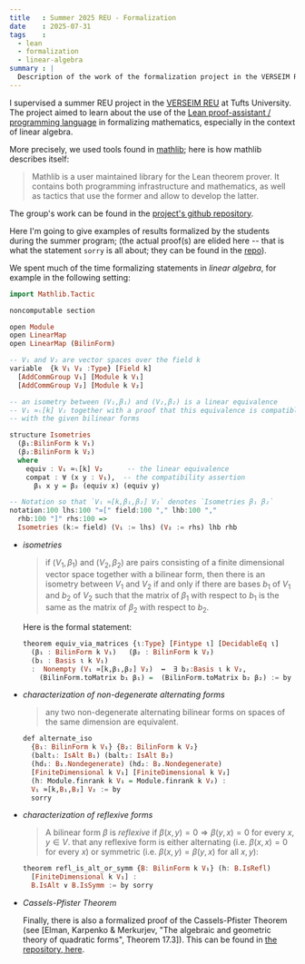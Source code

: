 ```yaml
---
title   : Summer 2025 REU - Formalization 
date    : 2025-07-31
tags    :
  - lean
  - formalization
  - linear-algebra
summary : |
  Description of the work of the formalization project in the VERSEIM REU for Summer 2025.
---
```


I supervised a summer REU project in the [VERSEIM
REU](https://sites.tufts.edu/verseimreu/) at Tufts University. The
project aimed to learn about the use of the [Lean proof-assistant /
programming language](https://leanprover-community.github.io/) in
formalizing mathematics, especially in the context of linear algebra.

More precisely, we used tools found in
[mathlib](https://github.com/leanprover-community/mathlib4/); here is
how mathlib describes itself:

> Mathlib is a user maintained library for the Lean theorem prover. It
> contains both programming infrastructure and mathematics, as well as
> tactics that use the former and allow to develop the latter.

The group's work can be found in the [project's
github repository](https://github.com/gmcninch-tufts/VERSEIM-2025).


Here I'm going to give examples of results formalized by the students
during the summer program; (the actual proof(s) are elided here --
that is what the statement `sorry` is all about; they can be found in
the [repo](https://github.com/gmcninch-tufts/VERSEIM-2025)).

We spent much of the time formalizing statements in *linear algebra*,
for example in the following setting:

``` haskell
import Mathlib.Tactic

noncomputable section     

open Module
open LinearMap
open LinearMap (BilinForm)

-- V₁ and V₂ are vector spaces over the field k 
variable  {k V₁ V₂ :Type} [Field k] 
  [AddCommGroup V₁] [Module k V₁]
  [AddCommGroup V₂] [Module k V₂]

-- an isometry between (V₁,β₁) and (V₂,β₂) is a linear equivalence
-- V₁ ≃ₗ[k] V₂ together with a proof that this equivalence is compatible 
-- with the given bilinear forms

structure Isometries
  (β₁:BilinForm k V₁) 
  (β₂:BilinForm k V₂)
  where
    equiv : V₁ ≃ₗ[k] V₂      -- the linear equivalence
    compat : ∀ (x y : V₁),  -- the compatibility assertion
	  β₁ x y = β₂ (equiv x) (equiv y) 

-- Notation so that `V₁ ≃[k,β₁,β₂] V₂` denotes `Isometries β₁ β₂` 
notation:100 lhs:100 "≃[" field:100 "," lhb:100 "," 
  rhb:100 "]" rhs:100 => 
  Isometries (k:= field) (V₁ := lhs) (V₂ := rhs) lhb rhb
```

- *isometries*

  > if $(V_1,\beta_1)$ and $(V_2,\beta_2)$ are pairs consisting of a
  > finite dimensional vector space together with a bilinear form, then
  > there is an isometry between $V_1$ and $V_2$ if and only if there
  > are bases $b_1$ of $V_1$ and $b_2$ of $V_2$ such that the matrix of
  > $\beta_1$ with respect to $b_1$ is the same as the matrix of
  > $\beta_2$ with respect to $b_2$.

  Here is the formal statement:

  ``` haskell
  theorem equiv_via_matrices {ι:Type} [Fintype ι] [DecidableEq ι]
    (β₁ : BilinForm k V₁)   (β₂ : BilinForm k V₂) 
    (b₁ : Basis ι k V₁)
    :  Nonempty (V₁ ≃[k,β₁,β₂] V₂)  ↔  ∃ b₂:Basis ι k V₂,
      (BilinForm.toMatrix b₁ β₁) =  (BilinForm.toMatrix b₂ β₂) := by sorry

  ```

- *characterization of non-degenerate alternating forms*

  > any two non-degenerate alternating bilinear forms on spaces of the
  > same dimension are equivalent.


  ``` haskell
  def alternate_iso 
    {B₁: BilinForm k V₁} {B₂: BilinForm k V₂} 
    (balt₁: IsAlt B₁) (balt₂: IsAlt B₂)
    (hd₁: B₁.Nondegenerate) (hd₂: B₂.Nondegenerate) 
    [FiniteDimensional k V₁] [FiniteDimensional k V₂]
    (h: Module.finrank k V₁ = Module.finrank k V₂) : 
	V₁ ≃[k,B₁,B₂] V₂ := by 
    sorry
  
  ```

- *characterization of reflexive forms*
   
  > A bilinear form $β$ is *reflexive* if $β(x,y) = 0 \Rightarrow
  > β(y,x) = 0$ for every $x,y \in V$.  that any reflexive form is
  > either alternating (i.e. $β(x,x) = 0$ for every $x$) or symmetric
  > (i.e. $β(x,y) = β(y,x)$ for all $x,y$):

  ``` haskell
  theorem refl_is_alt_or_symm {B: BilinForm k V₁} (h: B.IsRefl) 
    [FiniteDimensional k V₁] :
    B.IsAlt ∨ B.IsSymm := by sorry
  ```

- *Cassels-Pfister Theorem*

  Finally, there is also a formalized proof of the Cassels-Pfister
  Theorem (see [Elman, Karpenko & Merkurjev, "The algebraic and
  geometric theory of quadratic forms", Theorem 17.3]). This can be
  found in [the repository,
  here](https://github.com/gmcninch-tufts/VERSEIM-2025/tree/main/VERSEIM2025/Forms/RationalFunctionFields).
